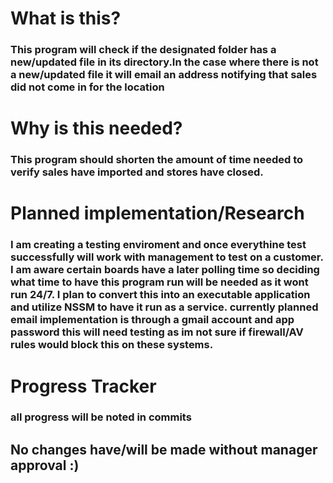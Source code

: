 # What is this?

### This program will check if the designated folder has a new/updated file in its directory.In the case where there is not a new/updated file it will email an address notifying that sales did not come in for the location

# Why is this needed?

### This program should shorten the amount of time needed to verify sales have imported and stores have closed.

# Planned implementation/Research

### I am creating a testing enviroment and once everythine test successfully will work with management to test on a customer. I am aware certain boards have a later polling time so deciding what time to have this program run will be needed as it wont run 24/7. I plan to convert this into an executable application and utilize NSSM to have it run as a service. currently planned email implementation is through a gmail account and app password this will need testing as im not sure if firewall/AV rules would block this on these systems.


# Progress Tracker
### all progress will be noted in commits

## No changes have/will be made without manager approval :)


